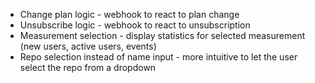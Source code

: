 * Change plan logic - webhook to react to plan change
* Unsubscribe logic - webhook to react to unsubscription
* Measurement selection - display statistics for selected measurement (new users, active users, events)
* Repo selection instead of name input - more intuitive to let the user select the repo from a dropdown